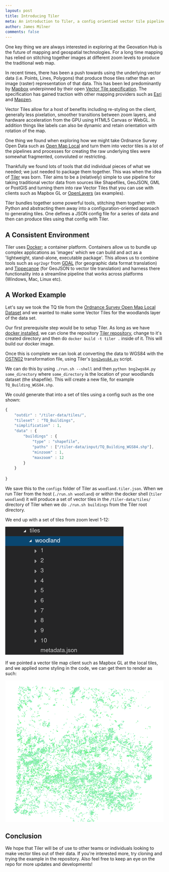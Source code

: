 ```yaml
---
layout: post
title: Introducing Tiler
meta: An introduction to Tiler, a config orientied vector tile pipeline
author: James Milner
comments: false
---
```


One key thing we are always interested in exploring at the Geovation Hub is the future of mapping and geospatial technologies. For a long time mapping has relied on stitching together images at different zoom levels to produce the traditional web map.

In recent times, there has been a push towards using the underlying vector data (i.e. Points, Lines, Polygons) that produce those tiles rather than an image (raster) representation of that data. This has been led predominantly by [Mapbox](http://www.mapbox.com) underpinned by their open [Vector Tile specification](https://github.com/mapbox/vector-tile-spec). The specification has gained traction with other mapping providers such as [Esri](http://www.esri.com) and [Mapzen](http://mapzen.com).

Vector Tiles allow for a host of benefits including re-styling on the client, generally less pixelation, smoother transitions between zoom layers, and hardware acceleration from the GPU using HTML5 Canvas or WebGL. In addition things like labels can also be dynamic and retain orientation with rotation of the map.

One thing we found when exploring how we might take Ordnance Survey Open Data such as [Open Map Local](https://www.ordnancesurvey.co.uk/opendatadownload/products.html#OPMPLC) and turn them into vector tiles is a lot of the pipelines and processes for creating the raw underlying tiles were somewhat fragmented, convoluted or restricting.

Thankfully we found lots of tools that did individual pieces of what we needed; we just needed to package them together. This was when the idea of [Tiler](https://github.com/geovation/tiler) was born. Tiler aims to be a (relatively) simple to use pipeline for taking traditional vector data from sources like Shapefiles, GeoJSON, GML or PostGIS and turning them into raw Vector Tiles that you can use with clients such as Mapbox GL or [OpenLayers](https://openlayers.org/en/latest/examples/osm-vector-tiles.html) (as examples).

Tiler bundles together some powerful tools, stitching them together with Python and abstracting them away into a configuration-oriented approach to generating tiles. One defines a JSON config file for a series of data and then can produce tiles using that config with Tiler.

## A Consistent Environment

Tiler uses [Docker](https://docs.docker.com/get-started/); a container platform. Containers allow us to bundle up complex applications as 'images' which we can build and act as a 'lightweight, stand-alone, executable package'. This allows us to combine tools such as `ogr2ogr` from [GDAL](http://www.gdal.org/) (for geographic data format translation) and [Tippecanoe](https://github.com/mapbox/tippecanoe) (for GeoJSON to vector tile translation) and harness there functionality into a streamline pipeline that works across platforms (Windows, Mac, Linux etc).

## A Worked Example

Let's say we took the TQ tile from the [Ordnance Survey Open Map Local Dataset](
https://www.ordnancesurvey.co.uk/business-and-government/products/os-open-map-local.html) and we wanted to make some Vector Tiles for the woodlands layer of the data set.

Our first prerequisite step would be to setup Tiler. As long as we have [docker installed](https://docs.docker.com/get-started/), we can clone the repository [Tiler repository](https://www.github.com/geovation/tiler), change to it's created directory and then do `docker build -t tiler .` inside of it. This will build our docker image.

Once this is complete we can look at converting the data to WGS84 with the [OSTN02](https://www.ordnancesurvey.co.uk/business-and-government/help-and-support/navigation-technology/os-net/ostn02-ntv2-format.html) transformation file, using Tiler's [`bng2wgs84.py`](https://github.com/Geovation/tiler/blob/master/tiler/tiler-scripts/bng2wgs84.py) script.

We can do this by using `./run.sh --shell` and then `python bng2wgs84.py some_directory` where `some_directory` is the location of your woodlands dataset (the shapefile). This will create a new file, for example `TQ_Building_WGS84.shp`.

We could generate that into a set of tiles using a config such as the one shown:


```javascript
{
    "outdir" : "/tiler-data/tiles/",
    "tileset" : "TQ_Buildings",
    "simplification" : 1,
    "data" : {
        "buildings" : {
            "type" : "shapefile",
            "paths" : ["/tiler-data/input/TQ_Building_WGS84.shp"],
            "minzoom" : 1,
            "maxzoom" : 12
        }
    }

}
```

We save this to the `configs` folder of Tiler as `woodland.tiler.json`. When we run Tiler from the host (`./run.sh woodland`) or within the docker shell (`tiler woodland`) it will produce a set of vector tiles in the `/tiler-data/tiles/` directory of Tiler when we do `./run.sh buildings` from the Tiler root directory.

We end up with a set of tiles from zoom level 1-12:

![Image of the file tree for the tiles](/assets/tiles.png)

If we pointed a vector tile map client such as Mapbox GL at the local tiles, and we applied some styling in the code, we can get them to render as such:

![Image of woodlands being show in MapboxGL](/assets/woodland.png)


## Conclusion

We hope that Tiler will be of use to other teams or individuals looking to make vector tiles out of their data. If you're interested more, try cloning and trying the example in the repository. Also feel free to keep an eye on the repo for more updates and developments!
